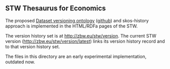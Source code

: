 STW Thesaurus for Economics
---------------------------

The proposed [Dataset versioning
ontology](http://purl.org/iso25964/DataSet/Versioning#)
([github](https://github.com/JohanDS/Dataset-versioning--for-KOS-data-sets-))
and skos-history approach is implemented in the HTML/RDFa pages of the STW.

The version history set is at http://zbw.eu/stw/version. The current STW
version (http://zbw.eu/stw/version/latest) links its version history record and
to that version history set.

The files in this directory are an early experimental implementation, outdated now.

